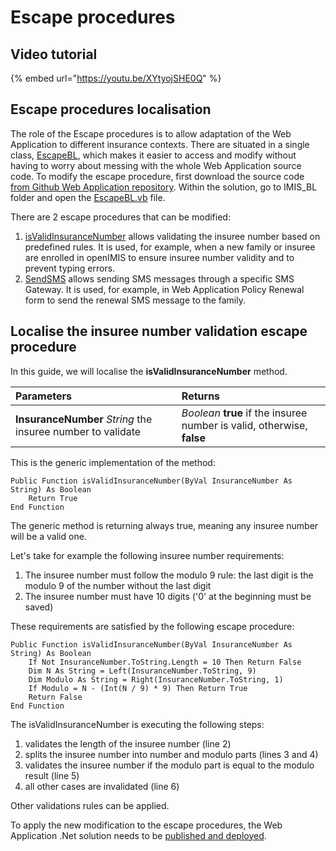 # Escape procedures

## Video tutorial 

{% embed url="https://youtu.be/XYtyojSHE0Q" %}

## Escape procedures localisation

The role of the Escape procedures is to allow adaptation of the Web Application to different insurance contexts. There are situated in a single class, [EscapeBL](https://github.com/openimis/web_app_vb/blob/master/IMIS_BL/EscapeBL.vb), which makes it easier to access and modify without having to worry about messing with the whole Web Application source code. To modify the escape procedure, first download the source code [from Github Web Application repository](https://github.com/openimis/web_app_vb). Within the solution, go to IMIS\_BL folder and open the [EscapeBL.vb](https://github.com/openimis/web_app_vb/blob/master/IMIS_BL/EscapeBL.vb) file. 

There are 2 escape procedures that can be modified: 

1. [isValidInsuranceNumber](https://github.com/openimis/web_app_vb/blob/master/IMIS_BL/EscapeBL.vb#L32) allows validating the insuree number based on predefined rules. It is used, for example, when a new family or insuree are enrolled in openIMIS to ensure insuree number validity and to prevent typing errors.
2. [SendSMS](https://github.com/openimis/web_app_vb/blob/master/IMIS_BL/EscapeBL.vb#L35) allows sending SMS messages through a specific SMS Gateway. It is used, for example, in Web Application Policy Renewal form to send the renewal SMS message to the family.

## **Localise the insuree number validation escape procedure**

In this guide, we will localise the **isValidInsuranceNumber** method. 

| **Parameters**  | **Returns** |
| :--- | :--- |
| **InsuranceNumber** _String_ the insuree number to validate | _Boolean_ **true** if the insuree number is valid, otherwise, **false** |

This is the generic implementation of the method:

```text
Public Function isValidInsuranceNumber(ByVal InsuranceNumber As String) As Boolean 
    Return True 
End Function
```

The generic method is returning always true, meaning any insuree number will be a valid one. 

Let's take for example the following insuree number requirements:

1. The insuree number must follow the modulo 9 rule: the last digit is the modulo 9 of the number without the last digit
2. The insuree number must have 10 digits \('0' at the beginning must be saved\)

These requirements are satisfied by the following escape procedure: 

```text
Public Function isValidInsuranceNumber(ByVal InsuranceNumber As String) As Boolean 
    If Not InsuranceNumber.ToString.Length = 10 Then Return False 
    Dim N As String = Left(InsuranceNumber.ToString, 9) 
    Dim Modulo As String = Right(InsuranceNumber.ToString, 1) 
    If Modulo = N - (Int(N / 9) * 9) Then Return True 
    Return False 
End Function
```

The isValidInsuranceNumber is executing the following steps: 

1. validates the length of the insuree number \(line 2\)
2. splits the insuree number into number and modulo parts \(lines 3 and 4\)
3. validates the insuree number if the modulo part is equal to the modulo result \(line 5\)
4. all other cases are invalidated \(line 6\)

Other validations rules can be applied.

To apply the new modification to the escape procedures, the Web Application .Net solution needs to be [published and deployed](https://openimis.atlassian.net/wiki/spaces/OP/pages/906690638). 

